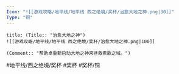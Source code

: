 ```yaml
---
Icon: "![[游戏攻略/地平线/地平线 西之绝境/奖杯/治愈大地之神.png|30]]"
Type: "铜"
---
```

```ad-common-bronze-trophy
title: (Title:: "治愈大地之神")
![[游戏攻略/地平线/地平线 西之绝境/奖杯/治愈大地之神.png|100]]

(Comment:: "帮助卓重新启动大地之神来拯救素歌之域。")
```

#地平线/西之绝境/奖杯 #奖杯 #奖杯/铜
